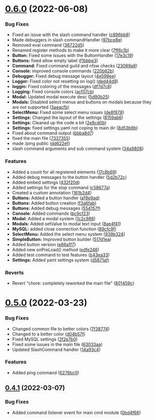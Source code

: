 # [0.6.0](https://github.com/Greazi-Times/Discord_Bot_Foundation/compare/v0.5.0...v0.6.0) (2022-06-08)


### Bug Fixes

* Fixed an issue with the slash command handler ([c896bb8](https://github.com/Greazi-Times/Discord_Bot_Foundation/commit/c896bb8a180536c3ccb239b249f7fab9ca97f53f))
* Made debuggers in slash commandHandler ([97bce8e](https://github.com/Greazi-Times/Discord_Bot_Foundation/commit/97bce8e2bc09d589569610050ee0d11188530590))
* Removed eval command ([36722d5](https://github.com/Greazi-Times/Discord_Bot_Foundation/commit/36722d515d8dad6600ac1b8dcd02512138e674ae))
* Renamed register methods to make it more clear ([7ff6c1b](https://github.com/Greazi-Times/Discord_Bot_Foundation/commit/7ff6c1b08eb349c855f9782301608eaa92bac59d))
* **Button:** Fixed some issues with the ButtonHandler ([17e3c19](https://github.com/Greazi-Times/Discord_Bot_Foundation/commit/17e3c1927c2c36e778e1fa714d82dbc0cb2864c5))
* **Buttons:** fixed allow empty label ([f1bbbe3](https://github.com/Greazi-Times/Discord_Bot_Foundation/commit/f1bbbe360ce61a613e6bb9ded2e31d586b33a6af))
* **Command:** Fixed command guild and nfsw checks ([23089a9](https://github.com/Greazi-Times/Discord_Bot_Foundation/commit/23089a95305bb776b46e49fc39eacf768e5b8d17))
* **Console:** improved console commands ([220b62b](https://github.com/Greazi-Times/Discord_Bot_Foundation/commit/220b62be291f005c1bf17768eb9106b5b891822b))
* **Debugger:** Fixed debug message layout ([4e598ee](https://github.com/Greazi-Times/Discord_Bot_Foundation/commit/4e598eeb2506809cd0c3c55d080ba5a570d0305c))
* **Logger:** Fixed color not resetting on log() ([ded44d9](https://github.com/Greazi-Times/Discord_Bot_Foundation/commit/ded44d93b11be55635ea81227c0babfc3ee7f411))
* **loggin:** Fixed coloring of the messages ([df7d7c8](https://github.com/Greazi-Times/Discord_Bot_Foundation/commit/df7d7c88597a70f200fb8d3185ee203058ba8636))
* **Logging:** Fixed console colors ([acf07cb](https://github.com/Greazi-Times/Discord_Bot_Foundation/commit/acf07cb56c1bed66845d522f096ecbfa60c2968e))
* **Modal:** Updated modal execute desc ([5d90b25](https://github.com/Greazi-Times/Discord_Bot_Foundation/commit/5d90b25d8c381d65a032c8b0a0f3af31a6ec385f))
* **Modals:** Disabled select menus and buttons on modals because they are not supported ([3aeacfb](https://github.com/Greazi-Times/Discord_Bot_Foundation/commit/3aeacfbf50f1936090048c0fe95a5c5862ff1156))
* **SelectMenu:** Fixed some select menu issues ([de8f878](https://github.com/Greazi-Times/Discord_Bot_Foundation/commit/de8f878f06786572b71d2beca357bdbbb4eb2157))
* **Settings:** Changed the layout of the settings ([8159ab6](https://github.com/Greazi-Times/Discord_Bot_Foundation/commit/8159ab6837ff1e581a49622efd649ef351eac8c2))
* **Settings:** Cleaned up the code a bit ([2e8cd0b](https://github.com/Greazi-Times/Discord_Bot_Foundation/commit/2e8cd0be447eec93c04e9aa766ec4dc3ee4f054b))
* **Settings:** fixed settings.yaml not coping to main dir ([8d53b9b](https://github.com/Greazi-Times/Discord_Bot_Foundation/commit/8d53b9b9386ea60447e143f8b89fd454f0c7269c))
* Fixed about command output ([bbba8d7](https://github.com/Greazi-Times/Discord_Bot_Foundation/commit/bbba8d7408bef494c57b57ffc768bf58d9fcaa40))
* fixed the main file ([7337355](https://github.com/Greazi-Times/Discord_Bot_Foundation/commit/733735533b39542bc1d002b81e7d3992d1a38750))
* made /ping public ([dd622ef](https://github.com/Greazi-Times/Discord_Bot_Foundation/commit/dd622ef61f4f3ca3f639f111d5751911c6b4703e))
* slash command arguments and sub command system ([34a9808](https://github.com/Greazi-Times/Discord_Bot_Foundation/commit/34a9808300e4626a9ff40d6a1582849d4064895e))


### Features

* Added a count for all registered elements ([17c8b69](https://github.com/Greazi-Times/Discord_Bot_Foundation/commit/17c8b69d530026f7a8af020a740881e9aa11d7bf))
* Added debug messages to the button handler ([5d2b72c](https://github.com/Greazi-Times/Discord_Bot_Foundation/commit/5d2b72ccaf401c3ab85583c0546ab5664be49e87))
* Added embed settings ([432f20d](https://github.com/Greazi-Times/Discord_Bot_Foundation/commit/432f20da3372071c2854404e3a8f099a63e929c6))
* Added settings for the stop command ([c58677a](https://github.com/Greazi-Times/Discord_Bot_Foundation/commit/c58677aea63de7b70c5d6abdc5a5a65b84ae64e5))
* Created a custom annotation ([161b2d4](https://github.com/Greazi-Times/Discord_Bot_Foundation/commit/161b2d4d55f3b4327a6ced311a187466525f91f6))
* **Buttons:** Added a button handler ([af9e9ad](https://github.com/Greazi-Times/Discord_Bot_Foundation/commit/af9e9ad4c368c34e768fc8674d109efa42f77dd4))
* **Buttons:** Added button creation ([f3a6fab](https://github.com/Greazi-Times/Discord_Bot_Foundation/commit/f3a6fabafe4552397487efad4ef98f18270ae7d1))
* **Buttons:** Added debug messages ([554157f](https://github.com/Greazi-Times/Discord_Bot_Foundation/commit/554157f91d19e5a36c7f5c483aea3b74730c801a))
* **Console:** Added commands ([bc9cf23](https://github.com/Greazi-Times/Discord_Bot_Foundation/commit/bc9cf23cee4eeb145c72dcf0c41d48ce4b9e162e))
* **Modal:** Added a modal system ([1c2c986](https://github.com/Greazi-Times/Discord_Bot_Foundation/commit/1c2c986bd9ecc08703adbdae58c297435b652481))
* **Modals:** Added setValue to modal text input ([8ae4f41](https://github.com/Greazi-Times/Discord_Bot_Foundation/commit/8ae4f4108dc663a08be272fc10325037422c5b8b))
* **MySQL:** added close connection function ([89cfc9f](https://github.com/Greazi-Times/Discord_Bot_Foundation/commit/89cfc9f6b24f658ae3bb9c8023e28c6e28558615))
* **SelectMenu:** Added the select menu system ([939b324](https://github.com/Greazi-Times/Discord_Bot_Foundation/commit/939b3245fc14e98afd179d09c97e929498c9a366))
* **SimpleButton:** Improved button builder ([517d1ea](https://github.com/Greazi-Times/Discord_Bot_Foundation/commit/517d1eafadb35f028572540ef0bbbdce65c49170))
* Added button version ([e86a1f7](https://github.com/Greazi-Times/Discord_Bot_Foundation/commit/e86a1f78f24a274b7e156d1fa9fd0015677ad799))
* Added new onPreLoad() method ([edfe246](https://github.com/Greazi-Times/Discord_Bot_Foundation/commit/edfe24634e6481907b8a75f04c3cbe60cd778b6d))
* Added test command to test features ([b43ea33](https://github.com/Greazi-Times/Discord_Bot_Foundation/commit/b43ea33051a47f1105e312fa8909e54bffb6d456))
* **Settings:** Added yaml settings system ([d5871af](https://github.com/Greazi-Times/Discord_Bot_Foundation/commit/d5871afb998f23f23861a1772bd00eb4106cf7f5))


### Reverts

* Revert "chore: completely reworked the main file" ([801459c](https://github.com/Greazi-Times/Discord_Bot_Foundation/commit/801459cc86a198b12fada9e7243d2a4541f04bc0))



# [0.5.0](https://github.com/Greazi-Times/Discord_Bot_Foundation/compare/v0.4.1...v0.5.0) (2022-03-23)


### Bug Fixes

* Changed common file to better colors ([7f38774](https://github.com/Greazi-Times/Discord_Bot_Foundation/commit/7f387745e59b8be59aa2db84a71f10177f668a7f))
* Changed to a better color ([d04b57f](https://github.com/Greazi-Times/Discord_Bot_Foundation/commit/d04b57f0d73c1b8ea32017e385c0bbb052e47845))
* Fixed MySQL settings ([2f2e7b0](https://github.com/Greazi-Times/Discord_Bot_Foundation/commit/2f2e7b05e93dcaa5ae72d3ea47e01e69034202c3))
* Fixed some issues in the main file ([63033aa](https://github.com/Greazi-Times/Discord_Bot_Foundation/commit/63033aa06a20001b306aaf59e311a676d534bef2))
* Updated SlashCommand handler ([14a93c4](https://github.com/Greazi-Times/Discord_Bot_Foundation/commit/14a93c43cdd1802e0c4b208af0db2984a59225c3))


### Features

* Added ping command ([6276bc0](https://github.com/Greazi-Times/Discord_Bot_Foundation/commit/6276bc0ca67850d49e0bd9443d78442800945560))



## [0.4.1](https://github.com/Greazi-Times/Discord_Bot_Foundation/compare/v0.4.0...v0.4.1) (2022-03-07)


### Bug Fixes

* Added command listener event for main cmd module ([0bd4f66](https://github.com/Greazi-Times/Discord_Bot_Foundation/commit/0bd4f668338bfc499fe75591d6344ccf33c569f1))



